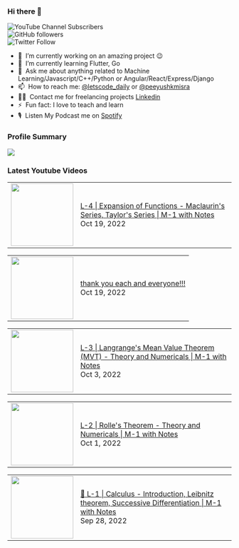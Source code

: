 ### Hi there 👋

![YouTube Channel Subscribers](https://img.shields.io/youtube/channel/subscribers/UCgmk1KXmrHXt_DO0kScyVmQ?style=social)  
![GitHub followers](https://img.shields.io/github/followers/misrapk?style=social)  
![Twitter Follow](https://img.shields.io/twitter/follow/peeyushkmisra?style=social)

- 🔭 &nbsp;I’m currently working on an amazing project :wink:
- 🌱 &nbsp;I’m currently learning Flutter, Go
- 💬 &nbsp;Ask me about anything related to Machine Learning/Javascript/C++/Python or Angular/React/Express/Django
- 📫 &nbsp;How to reach me: [@letscode_daily](https://www.instagram.com/letscode_daily/) or [@peeyushkmisra](https://www.instagram.com/peeyushkmisra/)
- 👨‍💻 &nbsp;Contact me for freelancing projects [Linkedin](https://www.linkedin.com/in/peeyushkmisra/)
- ⚡ &nbsp;Fun fact: I love to teach and learn
- 🎙 &nbsp;Listen My Podcast me on [Spotify](https://open.spotify.com/show/5HlTHA4yxnj56N1klajpQc)

### Profile Summary

![](https://github-profile-summary-cards.vercel.app/api/cards/profile-details?username=misrapk&theme=dracula)

### Latest Youtube Videos

<!-- YOUTUBE:START --><table><tr><td><a href="https://www.youtube.com/watch?v=353UQr7idt0"><img width="140px" src="https://i.ytimg.com/vi/353UQr7idt0/mqdefault.jpg"></a></td>
<td><a href="https://www.youtube.com/watch?v=353UQr7idt0">L-4 | Expansion of Functions - Maclaurin&#39;s Series, Taylor&#39;s Series | M-1 with Notes</a><br/>Oct 19, 2022</td></tr></table>
<table><tr><td><a href="https://www.youtube.com/watch?v=39o9FBW2JpQ"><img width="140px" src="https://i.ytimg.com/vi/39o9FBW2JpQ/mqdefault.jpg"></a></td>
<td><a href="https://www.youtube.com/watch?v=39o9FBW2JpQ">thank you each and everyone!!!</a><br/>Oct 19, 2022</td></tr></table>
<table><tr><td><a href="https://www.youtube.com/watch?v=375kUuKT1Mg"><img width="140px" src="https://i.ytimg.com/vi/375kUuKT1Mg/mqdefault.jpg"></a></td>
<td><a href="https://www.youtube.com/watch?v=375kUuKT1Mg">L-3 | Langrange&#39;s Mean Value Theorem &lpar;MVT&rpar; - Theory and Numericals | M-1 with Notes</a><br/>Oct 3, 2022</td></tr></table>
<table><tr><td><a href="https://www.youtube.com/watch?v=zPTpbgNOjzs"><img width="140px" src="https://i.ytimg.com/vi/zPTpbgNOjzs/mqdefault.jpg"></a></td>
<td><a href="https://www.youtube.com/watch?v=zPTpbgNOjzs">L-2 | Rolle&#39;s Theorem - Theory and Numericals | M-1 with Notes</a><br/>Oct 1, 2022</td></tr></table>
<table><tr><td><a href="https://www.youtube.com/watch?v=-akcjA6X9pk"><img width="140px" src="https://i.ytimg.com/vi/-akcjA6X9pk/mqdefault.jpg"></a></td>
<td><a href="https://www.youtube.com/watch?v=-akcjA6X9pk">🔴 L-1 | Calculus - Introduction, Leibnitz theorem, Successive Differentiation | M-1 with Notes</a><br/>Sep 28, 2022</td></tr></table>
<!-- YOUTUBE:END -->

